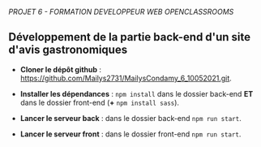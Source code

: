 *PROJET 6 - FORMATION DEVELOPPEUR WEB OPENCLASSROOMS*

Développement de la partie back-end d'un site d'avis gastronomiques
----
* **Cloner le dépôt github** : https://github.com/Mailys2731/MailysCondamy_6_10052021.git.

* **Installer les dépendances** : `npm install` dans le dossier back-end  **ET**  dans le dossier front-end (**+** `npm install sass`).

* **Lancer le serveur back** : dans le dossier back-end `npm run start`.

* **Lancer le serveur front** : dans le dossier front-end `npm run start`.

